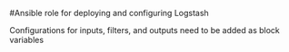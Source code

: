 #Ansible role for deploying and configuring Logstash

Configurations for inputs, filters, and outputs need to be added as block variables
